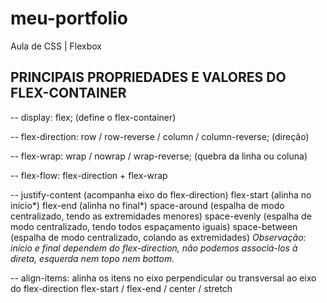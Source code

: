# meu-portfolio
Aula de CSS | Flexbox

## PRINCIPAIS PROPRIEDADES E VALORES DO FLEX-CONTAINER

-- display: flex; (define o flex-container)

-- flex-direction: row / row-reverse / column / column-reverse; (direção)

-- flex-wrap: wrap / nowrap / wrap-reverse; (quebra da linha ou coluna)

-- flex-flow: flex-direction + flex-wrap

-- justify-content (acompanha eixo do flex-direction)
  flex-start (alinha no início*)
  flex-end (alinha no final*)
  space-around (espalha de modo centralizado, tendo as extremidades menores)
  space-evenly (espalha de modo centralizado, tendo todos espaçamento iguais)
  space-between (espalha de modo centralizado, colando as extremidades)
  *Observação: início e final dependem do flex-direction, não podemos associá-los à direta, esquerda nem topo nem bottom.*

-- align-items: alinha os itens no eixo perpendicular ou transversal ao eixo do flex-direction
   flex-start / flex-end / center / stretch